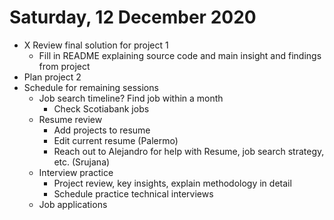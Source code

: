 
# Saturday, 12 December 2020

- X Review final solution for project 1
    - Fill in README explaining source code and main insight and findings from project
- Plan project 2
- Schedule for remaining sessions
    - Job search timeline? Find job within a month
        - Check Scotiabank jobs
    - Resume review
        - Add projects to resume
        - Edit current resume (Palermo)
        - Reach out to Alejandro for help with Resume, job search strategy, etc. (Srujana)
    - Interview practice
        - Project review, key insights, explain methodology in detail
        - Schedule practice technical interviews
    - Job applications
